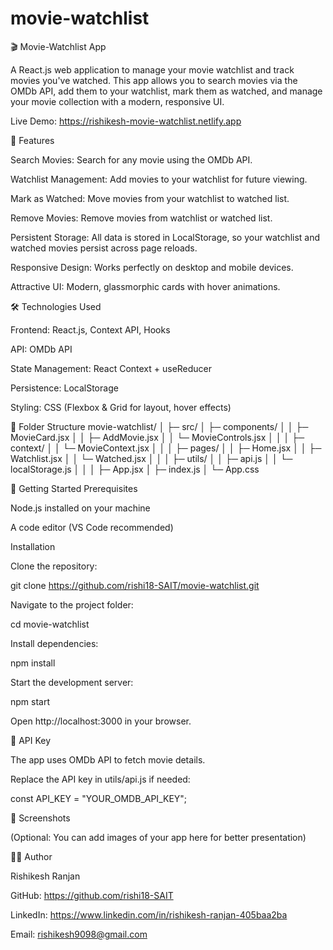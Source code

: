 # movie-watchlist
🎬 Movie-Watchlist App

A React.js web application to manage your movie watchlist and track movies you've watched. This app allows you to search movies via the OMDb API, add them to your watchlist, mark them as watched, and manage your movie collection with a modern, responsive UI.

Live Demo: https://rishikesh-movie-watchlist.netlify.app

🧩 Features

Search Movies: Search for any movie using the OMDb API.

Watchlist Management: Add movies to your watchlist for future viewing.

Mark as Watched: Move movies from your watchlist to watched list.

Remove Movies: Remove movies from watchlist or watched list.

Persistent Storage: All data is stored in LocalStorage, so your watchlist and watched movies persist across page reloads.

Responsive Design: Works perfectly on desktop and mobile devices.

Attractive UI: Modern, glassmorphic cards with hover animations.

🛠️ Technologies Used

Frontend: React.js, Context API, Hooks

API: OMDb API

State Management: React Context + useReducer

Persistence: LocalStorage

Styling: CSS (Flexbox & Grid for layout, hover effects)

📂 Folder Structure
movie-watchlist/
│
├─ src/
│  ├─ components/
│  │   ├─ MovieCard.jsx
│  │   ├─ AddMovie.jsx
│  │   └─ MovieControls.jsx
│  │
│  ├─ context/
│  │   └─ MovieContext.jsx
│  │
│  ├─ pages/
│  │   ├─ Home.jsx
│  │   ├─ Watchlist.jsx
│  │   └─ Watched.jsx
│  │
│  ├─ utils/
│  │   ├─ api.js
│  │   └─ localStorage.js
│  │
│  ├─ App.jsx
│  ├─ index.js
│  └─ App.css

🚀 Getting Started
Prerequisites

Node.js installed on your machine

A code editor (VS Code recommended)

Installation

Clone the repository:

git clone https://github.com/rishi18-SAIT/movie-watchlist.git


Navigate to the project folder:

cd movie-watchlist


Install dependencies:

npm install


Start the development server:

npm start


Open http://localhost:3000
 in your browser.

🔗 API Key

The app uses OMDb API to fetch movie details.

Replace the API key in utils/api.js if needed:

const API_KEY = "YOUR_OMDB_API_KEY";

🎨 Screenshots

(Optional: You can add images of your app here for better presentation)

👨‍💻 Author

Rishikesh Ranjan

GitHub: https://github.com/rishi18-SAIT

LinkedIn: https://www.linkedin.com/in/rishikesh-ranjan-405baa2ba

Email: rishikesh9098@gmail.com
